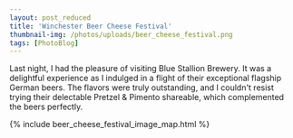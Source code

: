 ```yaml
---
layout: post_reduced
title: 'Winchester Beer Cheese Festival'
thumbnail-img: /photos/uploads/beer_cheese_festival.png
tags: [PhotoBlog]
---
```

Last night, I had the pleasure of visiting Blue Stallion Brewery. It was a delightful experience as I indulged in a flight of their exceptional flagship German beers. The flavors were truly outstanding, and I couldn't resist trying their delectable Pretzel & Pimento shareable, which complemented the beers perfectly.

{% include beer_cheese_festival_image_map.html %}

